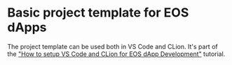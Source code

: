 # Basic project template for EOS dApps

The project template can be used both in VS Code and CLion. It's part of the ["How to setup VS Code and CLion for EOS dApp Development"](https://infinitexlabs.com/setup-ide-for-eos-development/) tutorial. 
